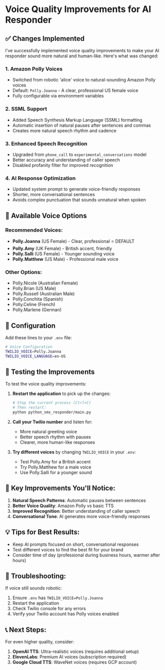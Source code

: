 # Voice Quality Improvements for AI Responder

## ✅ Changes Implemented

I've successfully implemented voice quality improvements to make your AI responder sound more natural and human-like. Here's what was changed:

### 1. **Amazon Polly Voices**
- Switched from robotic 'alice' voice to natural-sounding Amazon Polly voices
- Default: `Polly.Joanna` - A clear, professional US female voice
- Fully configurable via environment variables

### 2. **SSML Support**
- Added Speech Synthesis Markup Language (SSML) formatting
- Automatic insertion of natural pauses after sentences and commas
- Creates more natural speech rhythm and cadence

### 3. **Enhanced Speech Recognition**
- Upgraded from `phone_call` to `experimental_conversations` model
- Better accuracy and understanding of caller speech
- Disabled profanity filter for improved recognition

### 4. **AI Response Optimization**
- Updated system prompt to generate voice-friendly responses
- Shorter, more conversational sentences
- Avoids complex punctuation that sounds unnatural when spoken

## 🎤 Available Voice Options

### Recommended Voices:
- **Polly.Joanna** (US Female) - Clear, professional ⭐ DEFAULT
- **Polly.Amy** (UK Female) - British accent, friendly
- **Polly.Salli** (US Female) - Younger sounding voice
- **Polly.Matthew** (US Male) - Professional male voice

### Other Options:
- Polly.Nicole (Australian Female)
- Polly.Brian (US Male)
- Polly.Russell (Australian Male)
- Polly.Conchita (Spanish)
- Polly.Celine (French)
- Polly.Marlene (German)

## 📝 Configuration

Add these lines to your `.env` file:

```bash
# Voice Configuration
TWILIO_VOICE=Polly.Joanna
TWILIO_VOICE_LANGUAGE=en-US
```

## 🚀 Testing the Improvements

To test the voice quality improvements:

1. **Restart the application** to pick up the changes:
   ```bash
   # Stop the current process (Ctrl+C)
   # Then restart:
   python python_sms_responder/main.py
   ```

2. **Call your Twilio number** and listen for:
   - More natural greeting voice
   - Better speech rhythm with pauses
   - Clearer, more human-like responses

3. **Try different voices** by changing `TWILIO_VOICE` in your `.env`:
   - Test Polly.Amy for a British accent
   - Try Polly.Matthew for a male voice
   - Use Polly.Salli for a younger sound

## 🎯 Key Improvements You'll Notice:

1. **Natural Speech Patterns**: Automatic pauses between sentences
2. **Better Voice Quality**: Amazon Polly vs basic TTS
3. **Improved Recognition**: Better understanding of caller speech
4. **Conversational Tone**: AI generates more voice-friendly responses

## 💡 Tips for Best Results:

- Keep AI prompts focused on short, conversational responses
- Test different voices to find the best fit for your brand
- Consider time of day (professional during business hours, warmer after hours)

## 🔧 Troubleshooting:

If voice still sounds robotic:
1. Ensure `.env` has `TWILIO_VOICE=Polly.Joanna`
2. Restart the application
3. Check Twilio console for any errors
4. Verify your Twilio account has Polly voices enabled

## 📞 Next Steps:

For even higher quality, consider:
1. **OpenAI TTS**: Ultra-realistic voices (requires additional setup)
2. **ElevenLabs**: Premium AI voices (subscription required)
3. **Google Cloud TTS**: WaveNet voices (requires GCP account)


